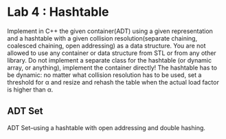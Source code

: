 # Lab 4 : Hashtable

  Implement in C++ the given container(ADT) using a given representation and a hashtable with a given collision resolution(separate chaining, coalesced chaining, open addressing) as a data structure. You are not allowed to use any container or data structure from STL or from any other library.
  Do not implement a separate class for the hashtable (or dynamic array, or anything), implement the container directly!
   The hashtable has to be dynamic: no matter what collision resolution has to be used, set a threshold for α and resize and rehash the table when the actual 
load factor is higher than α.

## ADT Set

  ADT Set–using a hashtable with open addressing and double hashing.
